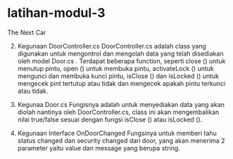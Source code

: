 # latihan-modul-3
The Next Car


2. Kegunaan DoorController.cs
DoorController.cs adalah class yang digunakan untuk mengontrol dan mengolah data yang telah disediakan oleh model Door.cs . Terdapat beberapa function, seperti close () untuk menutup pintu, open () untuk membuka pintu, activateLock () untuk mengunci dan membuka kunci pintu, isClose () dan isLocked () untuk mengecek pint tertutup atau tidak dan mengecek apakah pintu terkunci atau tidak.


3. Kegunaa Door.cs
Fungisnya adalah untuk menyediakan data yang akan diolah nantinya oleh DoorController.cs, class ini akan mengembalikan nilai true/false sesuai dengan fungsi isClose () atau isLocked ().


4. Kegunaan Interface OnDoorChanged Fungsinya untuk memberi tahu status changed dan security changed dari door, yang akan menerima 2 parameter yaitu value dan message yang berupa string.

